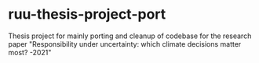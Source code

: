 # ruu-thesis-project-port
Thesis project for mainly porting and cleanup of codebase for the research paper "Responsibility under uncertainty: which climate decisions matter most? -2021"
